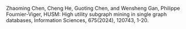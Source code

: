 Zhaoming Chen, Cheng He, Guoting Chen, and Wensheng Gan, Philippe Fournier-Viger, HUSM: High utility subgraph mining in single graph databases, Information Sciences, 675(2024), 120743, 1-20.
